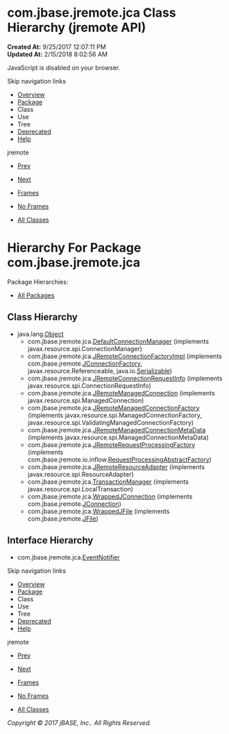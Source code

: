 # com.jbase.jremote.jca Class Hierarchy (jremote   API)

**Created At:** 9/25/2017 12:07:11 PM  
**Updated At:** 2/15/2018 8:02:56 AM  

<!--<br>    try {<br>        if (location.href.indexOf('is-external=true') == -1) {<br>            parent.document.title="com.jbase.jremote.jca Class Hierarchy (jremote   API)";<br>        }<br>    }<br>    catch(err) {<br>    }<br>//-->
JavaScript is disabled on your browser.

Skip navigation links

- [Overview](../../../../overview-summary.html)
- [Package](/39258-jca/com_jbase_jremote_jca_package-summary)
- Class
- Use
- Tree
- [Deprecated](../../../../deprecated-list.html)
- [Help](../../../../help-doc.html)


jremote <br>

- [Prev](/39256-inflow/com_jbase_jremote_io_inflow_package-tree)
- [Next](/39259-cci/com_jbase_jremote_jca_cci_package-tree)


- [Frames](../../../../index.html?com/jbase/jremote/jca//39258-jca/com_jbase_jremote_jca_package-tree)
- [No Frames](/39258-jca/com_jbase_jremote_jca_package-tree)


- [All Classes](../../../../allclasses-noframe.html)


<!--<br>  allClassesLink = document.getElementById("allclasses\_navbar\_top");<br>  if(window==top) {<br>    allClassesLink.style.display = "block";<br>  }<br>  else {<br>    allClassesLink.style.display = "none";<br>  }<br>  //-->

# Hierarchy For Package com.jbase.jremote.jca
Package Hierarchies:
- [All Packages](../../../../overview-tree.html)

## Class Hierarchy

- java.lang.[Object](http://java.sun.com/j2se/1.5.0/docs/api/java/lang/Object.html?is-external=true "class or interface in java.lang")
    - com.jbase.jremote.jca.[DefaultConnectionManager](/39258-jca/com_jbase_jremote_jca_defaultconnectionmanager "class in com.jbase.jremote.jca") (implements javax.resource.spi.ConnectionManager)
    - com.jbase.jremote.jca.[JRemoteConnectionFactoryImpl](/39258-jca/com_jbase_jremote_jca_jremoteconnectionfactoryimpl "class in com.jbase.jremote.jca") (implements com.jbase.jremote.[JConnectionFactory](/39248-jremote/com_jbase_jremote_jconnectionfactory "interface in com.jbase.jremote"), javax.resource.Referenceable, java.io.[Serializable](http://java.sun.com/j2se/1.5.0/docs/api/java/io/Serializable.html?is-external=true "class or interface in java.io"))
    - com.jbase.jremote.jca.[JRemoteConnectionRequestInfo](/39258-jca/com_jbase_jremote_jca_jremoteconnectionrequestinfo "class in com.jbase.jremote.jca") (implements javax.resource.spi.ConnectionRequestInfo)
    - com.jbase.jremote.jca.[JRemoteManagedConnection](/39258-jca/com_jbase_jremote_jca_jremotemanagedconnection "class in com.jbase.jremote.jca") (implements javax.resource.spi.ManagedConnection)
    - com.jbase.jremote.jca.[JRemoteManagedConnectionFactory](/39258-jca/com_jbase_jremote_jca_JRemoteManagedConnectionFactory "class in com.jbase.jremote.jca") (implements javax.resource.spi.ManagedConnectionFactory, javax.resource.spi.ValidatingManagedConnectionFactory)
    - com.jbase.jremote.jca.[JRemoteManagedConnectionMetaData](/39258-jca/com_jbase_jremote_jca_JRemoteManagedConnectionMetaData "class in com.jbase.jremote.jca") (implements javax.resource.spi.ManagedConnectionMetaData)
    - com.jbase.jremote.jca.[JRemoteRequestProcessingFactory](/39258-jca/com_jbase_jremote_jca_JRemoteRequestProcessingFactory "class in com.jbase.jremote.jca") (implements com.jbase.jremote.io.inflow.[RequestProcessingAbstractFactory](/39256-inflow/com_jbase_jremote_io_inflow_RequestProcessingAbstractFactory "interface in com.jbase.jremote.io.inflow"))
    - com.jbase.jremote.jca.[JRemoteResourceAdapter](/39258-jca/com_jbase_jremote_jca_jremoteresourceadapter "class in com.jbase.jremote.jca") (implements javax.resource.spi.ResourceAdapter)
    - com.jbase.jremote.jca.[TransactionManager](/39258-jca/com_jbase_jremote_jca_transactionmanager "class in com.jbase.jremote.jca") (implements javax.resource.spi.LocalTransaction)
    - com.jbase.jremote.jca.[WrappedJConnection](/39258-jca/com_jbase_jremote_jca_wrappedjconnection "class in com.jbase.jremote.jca") (implements com.jbase.jremote.[JConnection](/39248-jremote/com_jbase_jremote_jconnection "interface in com.jbase.jremote"))
    - com.jbase.jremote.jca.[WrappedJFile](/39258-jca/com_jbase_jremote_jca_wrappedjfile "class in com.jbase.jremote.jca") (implements com.jbase.jremote.[JFile](/39248-jremote/com_jbase_jremote_jfile "interface in com.jbase.jremote"))


## Interface Hierarchy

- com.jbase.jremote.jca.[EventNotifier](/39258-jca/com_jbase_jremote_jca_eventnotifier "interface in com.jbase.jremote.jca")

Skip navigation links

- [Overview](../../../../overview-summary.html)
- [Package](/39258-jca/com_jbase_jremote_jca_package-summary)
- Class
- Use
- Tree
- [Deprecated](../../../../deprecated-list.html)
- [Help](../../../../help-doc.html)


jremote <br>

- [Prev](/39256-inflow/com_jbase_jremote_io_inflow_package-tree)
- [Next](/39259-cci/com_jbase_jremote_jca_cci_package-tree)


- [Frames](../../../../index.html?com/jbase/jremote/jca//39258-jca/com_jbase_jremote_jca_package-tree)
- [No Frames](/39258-jca/com_jbase_jremote_jca_package-tree)


- [All Classes](../../../../allclasses-noframe.html)


<!--<br>  allClassesLink = document.getElementById("allclasses\_navbar\_bottom");<br>  if(window==top) {<br>    allClassesLink.style.display = "block";<br>  }<br>  else {<br>    allClassesLink.style.display = "none";<br>  }<br>  //-->

*Copyright © 2017 jBASE, Inc.. All Rights Reserved.*
